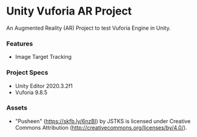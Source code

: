 # Unity Vuforia AR Project

An Augmented Reality (AR) Project to test Vuforia Engine in Unity.

### Features
 - Image Target Tracking

### Project Specs
 -  Unity Editor 2020.3.2f1
 -  Vuforia 9.8.5

### Assets
 - "Pusheen" (https://skfb.ly/6nzBI) by JSTKS is licensed under Creative Commons Attribution (http://creativecommons.org/licenses/by/4.0/).
